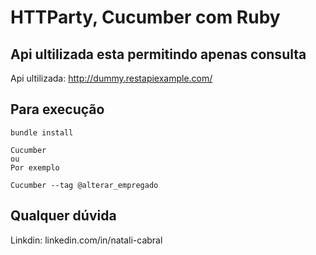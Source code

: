 # HTTParty, Cucumber com Ruby

## Api ultilizada esta permitindo apenas consulta 

Api ultilizada: http://dummy.restapiexample.com/

## Para execução
````
bundle install

Cucumber 
ou
Por exemplo 

Cucumber --tag @alterar_empregado 
````

## Qualquer dúvida 

Linkdin: linkedin.com/in/natali-cabral